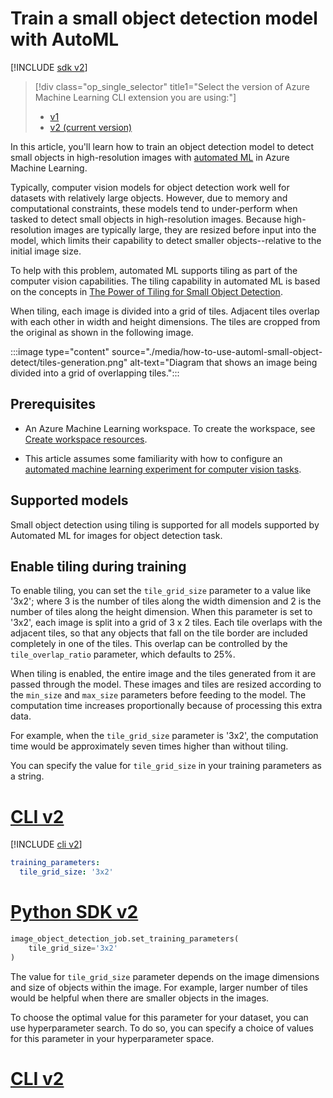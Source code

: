 
# Train a small object detection model with AutoML

[!INCLUDE [sdk v2](../../includes/machine-learning-sdk-v2.md)]
> [!div class="op_single_selector" title1="Select the version of Azure Machine Learning CLI extension you are using:"]
> * [v1](v1/how-to-use-automl-small-object-detect-v1.md)
> * [v2 (current version)](how-to-use-automl-small-object-detect.md)


In this article, you'll learn how to train an object detection model to detect small objects in high-resolution images with [automated ML](concept-automated-ml.md) in Azure Machine Learning.

Typically, computer vision models for object detection work well for datasets with relatively large objects. However, due to memory and computational constraints, these models tend to under-perform when tasked to detect small objects in high-resolution images. Because high-resolution images are typically large, they are resized before input into the model, which limits their capability to detect smaller objects--relative to the initial image size.

To help with this problem, automated ML supports tiling as part of the computer vision capabilities. The tiling capability in automated ML is based on the concepts in [The Power of Tiling for Small Object Detection](https://openaccess.thecvf.com/content_CVPRW_2019/papers/UAVision/Unel_The_Power_of_Tiling_for_Small_Object_Detection_CVPRW_2019_paper.pdf).

When tiling, each image is divided into a grid of tiles. Adjacent tiles overlap with each other in width and height dimensions. The tiles are cropped from the original as shown in the following image.

:::image type="content" source="./media/how-to-use-automl-small-object-detect/tiles-generation.png" alt-text="Diagram that shows an image being divided into a grid of overlapping tiles.":::

## Prerequisites

* An Azure Machine Learning workspace. To create the workspace, see [Create workspace resources](quickstart-create-resources.md).

* This article assumes some familiarity with how to configure an [automated machine learning experiment for computer vision tasks](how-to-auto-train-image-models.md).

## Supported models

Small object detection using tiling is supported for all models supported by Automated ML for images for object detection task.

## Enable tiling during training

To enable tiling, you can set the `tile_grid_size` parameter to a value like '3x2'; where 3 is the number of tiles along the width dimension and 2 is the number of tiles along the height dimension. When this parameter is set to '3x2', each image is split into a grid of 3 x 2 tiles. Each tile overlaps with the adjacent tiles, so that any objects that fall on the tile border are included completely in one of the tiles. This overlap can be controlled by the `tile_overlap_ratio` parameter, which defaults to 25%.

When tiling is enabled, the entire image and the tiles generated from it are passed through the model. These images and tiles are resized according to the `min_size` and `max_size` parameters before feeding to the model. The computation time increases proportionally because of processing this extra data.

For example, when the `tile_grid_size` parameter is '3x2', the computation time would be approximately seven times higher than without tiling.

You can specify the value for `tile_grid_size` in your training parameters as a string.

# [CLI v2](#tab/CLI-v2)

[!INCLUDE [cli v2](../../includes/machine-learning-cli-v2.md)]

```yaml
training_parameters:
  tile_grid_size: '3x2'
```

# [Python SDK v2](#tab/SDK-v2)

```python
image_object_detection_job.set_training_parameters(
	tile_grid_size='3x2'
)
```

The value for `tile_grid_size` parameter depends on the image dimensions and size of objects within the image. For example, larger number of tiles would be helpful when there are smaller objects in the images.

To choose the optimal value for this parameter for your dataset, you can use hyperparameter search. To do so, you can specify a choice of values for this parameter in your hyperparameter space.

# [CLI v2](#tab/CLI-v2)
